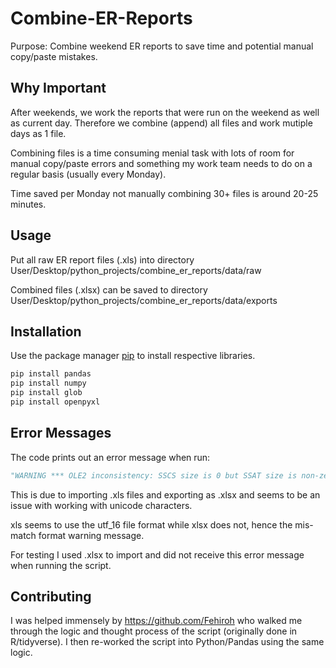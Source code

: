 # Combine-ER-Reports

Purpose: Combine weekend ER reports to save time and potential manual copy/paste mistakes.

## Why Important

After weekends, we work the reports that were run on the weekend as well as current day. Therefore we combine (append) all files and work mutiple days as 1 file.

Combining files is a time consuming menial task with lots of room for manual copy/paste errors and something my work team needs to do on a regular basis (usually every Monday).

Time saved per Monday not manually combining 30+ files is around 20-25 minutes.

## Usage

Put all raw ER report files (.xls) into directory User/Desktop/python_projects/combine_er_reports/data/raw

Combined files (.xlsx) can be saved to directory User/Desktop/python_projects/combine_er_reports/data/exports

## Installation

Use the package manager [pip](https://pip.pypa.io/en/stable/) to install respective libraries.

```bash
pip install pandas
pip install numpy
pip install glob
pip install openpyxl
```

## Error Messages

The code prints out an error message when run:

```python
"WARNING *** OLE2 inconsistency: SSCS size is 0 but SSAT size is non-zero"
```

This is due to importing .xls files and exporting as .xlsx and seems to be an issue with working with unicode characters.

xls seems to use the utf_16 file format while xlsx does not, hence the mis-match format warning message.

For testing I used .xlsx to import and did not receive this error message when running the script.

## Contributing

I was helped immensely by https://github.com/Fehiroh who walked me through the logic and thought process of the script (originally done in R/tidyverse). I then re-worked the script into Python/Pandas using the same logic. 
